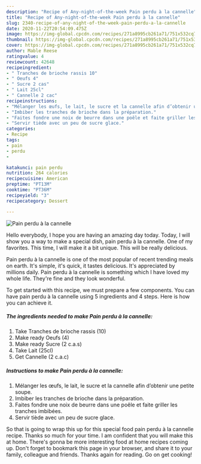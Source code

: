 ```yaml
---
description: "Recipe of Any-night-of-the-week Pain perdu à la cannelle"
title: "Recipe of Any-night-of-the-week Pain perdu à la cannelle"
slug: 2340-recipe-of-any-night-of-the-week-pain-perdu-a-la-cannelle
date: 2020-11-22T20:54:09.475Z
image: https://img-global.cpcdn.com/recipes/271a8995cb261a71/751x532cq70/pain-perdu-a-la-cannelle-photo-principale-de-la-recette.jpg
thumbnail: https://img-global.cpcdn.com/recipes/271a8995cb261a71/751x532cq70/pain-perdu-a-la-cannelle-photo-principale-de-la-recette.jpg
cover: https://img-global.cpcdn.com/recipes/271a8995cb261a71/751x532cq70/pain-perdu-a-la-cannelle-photo-principale-de-la-recette.jpg
author: Mable Reese
ratingvalue: 4
reviewcount: 42648
recipeingredient:
- " Tranches de brioche rassis 10"
- " Oeufs 4"
- " Sucre 2 cas"
- " Lait 25cl"
- " Cannelle 2 cac"
recipeinstructions:
- "Mélanger les œufs, le lait, le sucre et la cannelle afin d’obtenir une petite soupe."
- "Imbiber les tranches de brioche dans la préparation."
- "Faites fondre une noix de beurre dans une poêle et faite griller les tranches imbibées."
- "Servir tiède avec un peu de sucre glace."
categories:
- Recipe
tags:
- pain
- perdu
- 

katakunci: pain perdu  
nutrition: 264 calories
recipecuisine: American
preptime: "PT13M"
cooktime: "PT36M"
recipeyield: "3"
recipecategory: Dessert

---
```



![Pain perdu à la cannelle](https://img-global.cpcdn.com/recipes/271a8995cb261a71/751x532cq70/pain-perdu-a-la-cannelle-photo-principale-de-la-recette.jpg)

Hello everybody, I hope you are having an amazing day today. Today, I will show you a way to make a special dish, pain perdu à la cannelle. One of my favorites. This time, I will make it a bit unique. This will be really delicious.

Pain perdu à la cannelle is one of the most popular of recent trending meals on earth. It's simple, it's quick, it tastes delicious. It's appreciated by millions daily. Pain perdu à la cannelle is something which I have loved my whole life. They're fine and they look wonderful.




To get started with this recipe, we must prepare a few components. You can have pain perdu à la cannelle using 5 ingredients and 4 steps. Here is how you can achieve it.

<!--inarticleads1-->

##### The ingredients needed to make Pain perdu à la cannelle:

1. Take  Tranches de brioche rassis (10)
1. Make ready  Oeufs (4)
1. Make ready  Sucre (2 c.a.s)
1. Take  Lait (25cl)
1. Get  Cannelle (2 c.a.c)




<!--inarticleads2-->

##### Instructions to make Pain perdu à la cannelle:

1. Mélanger les œufs, le lait, le sucre et la cannelle afin d’obtenir une petite soupe.
1. Imbiber les tranches de brioche dans la préparation.
1. Faites fondre une noix de beurre dans une poêle et faite griller les tranches imbibées.
1. Servir tiède avec un peu de sucre glace.




So that is going to wrap this up for this special food pain perdu à la cannelle recipe. Thanks so much for your time. I am confident that you will make this at home. There's gonna be more interesting food at home recipes coming up. Don't forget to bookmark this page in your browser, and share it to your family, colleague and friends. Thanks again for reading. Go on get cooking!
